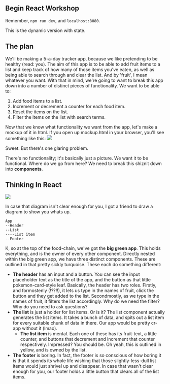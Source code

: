 ## Begin React Workshop
Remember, `npm run dev`, and `localhost:8080`.

This is the dynamic version with state.

## The plan
We'll be making a 5-a-day tracker app, because we like pretending to be healthy (read: you). The aim of this app is to be able to add fruit items to a list and keep track of how many of those items you've eaten, as well as being able to search through and clear the list. And by 'fruit', I mean whatever you want.
With that in mind, we're going to want to break this app down into a number of distinct pieces of functionality. We want to be able to:

1. Add food items to a list.
2. Increment or decrement a counter for each food item.
3. Reset the items on the list.
4. Filter the items on the list with search terms.

Now that we know what functionality we want from the app, let's make a mockup of it in html. If you open up mockup.html in your browser, you'll see something like this:
![](/assets/img/App-Mockup.png)

Sweet. But there's one glaring problem.

There's no functionality; it's basically just a picture. We want it to be functional. Where do we go from here? We need to break this shiznit down into __components__.

## Thinking In React

![](/assets/img/App-Mockup-Components.png)

In case that diagram isn't clear enough for you, I got a friend to draw a diagram to show you whats up.
```
App
--Header
--List
----List item
--Footer
```

K, so at the top of the food-chain, we've got the __big green app__. This holds everything, and is the owner of every other component.
Directly nested within the big green app, we have three distinct components. These are outlined in that pretty sickly turquoise. These each do something different:
* __The header__ has an input and a button. You can see the input placeholder text as the title of the app, and the button as that little pokemon-card-style leaf. Basically, the header has two roles. Firstly, and formostenly (!??!!), it lets us type in the names of fruit, click the button and they get added to the list. Secondmostly, as we type in the names of fruit, it filters the list accordingly. Why do we need the filter? Why do you need to ask questions?
* __The list__ is just a holder for list items. Or is it? The list component actually generates the list items. It takes a bunch of data, and spits out a list item for every suitable chunk of data in there. Our app would be pretty cr-app without it (lmao).
  * __The list item__ is mental. Each one of these has its fruit-text, a little counter, and buttons that decrement and increment that counter respectively. Impressed? You should be. Oh yeah, this is outlined in yellow, and is owned by the list.
* __The footer__ is boring. In fact, the footer is so conscious of how boring it is that it spends its whole life wishing that those slightly-less-dull list items would just shrivel up and disappear. In case that wasn't clear enough for you, our footer holds a little button that clears all of the list items.

